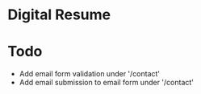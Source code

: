 # Digital Resume

# Todo
- Add email form validation under '/contact'
- Add email submission to email form under '/contact'